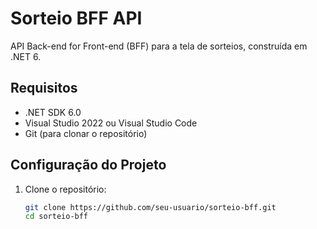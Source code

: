 # Sorteio BFF API

API Back-end for Front-end (BFF) para a tela de sorteios, construída em .NET 6.

## Requisitos

- .NET SDK 6.0
- Visual Studio 2022 ou Visual Studio Code
- Git (para clonar o repositório)

## Configuração do Projeto

1. Clone o repositório:
   ```bash
   git clone https://github.com/seu-usuario/sorteio-bff.git
   cd sorteio-bff
